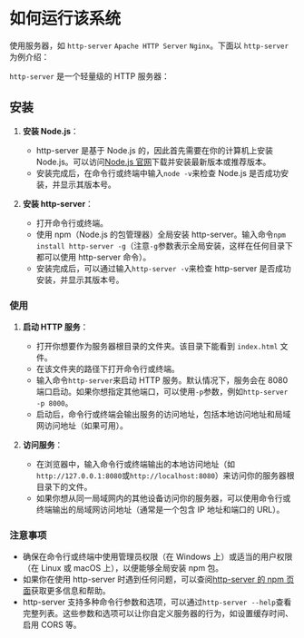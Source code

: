 # 如何运行该系统

使用服务器，如 `http-server` `Apache HTTP Server` `Nginx`。下面以 `http-server` 为例介绍：

`http-server` 是一个轻量级的 HTTP 服务器：

## 安装

1. **安装 Node.js**：

   - http-server 是基于 Node.js 的，因此首先需要在你的计算机上安装 Node.js。可以访问[Node.js 官网](https://nodejs.org)下载并安装最新版本或推荐版本。
   - 安装完成后，在命令行或终端中输入`node -v`来检查 Node.js 是否成功安装，并显示其版本号。

2. **安装 http-server**：
   - 打开命令行或终端。
   - 使用 npm（Node.js 的包管理器）全局安装 http-server。输入命令`npm install http-server -g`（注意`-g`参数表示全局安装，这样在任何目录下都可以使用 http-server 命令）。
   - 安装完成后，可以通过输入`http-server -v`来检查 http-server 是否成功安装，并显示其版本号。

### 使用

1. **启动 HTTP 服务**：

   - 打开你想要作为服务器根目录的文件夹。该目录下能看到 `index.html` 文件。
   - 在该文件夹的路径下打开命令行或终端。
   - 输入命令`http-server`来启动 HTTP 服务。默认情况下，服务会在 8080 端口启动。如果你想指定其他端口，可以使用`-p`参数，例如`http-server -p 8000`。
   - 启动后，命令行或终端会输出服务的访问地址，包括本地访问地址和局域网访问地址（如果可用）。

2. **访问服务**：
   - 在浏览器中，输入命令行或终端输出的本地访问地址（如`http://127.0.0.1:8080`或`http://localhost:8080`）来访问你的服务器根目录下的文件。
   - 如果你想从同一局域网内的其他设备访问你的服务器，可以使用命令行或终端输出的局域网访问地址（通常是一个包含 IP 地址和端口的 URL）。

### 注意事项

- 确保在命令行或终端中使用管理员权限（在 Windows 上）或适当的用户权限（在 Linux 或 macOS 上），以便能够全局安装 npm 包。
- 如果你在使用 http-server 时遇到任何问题，可以查阅[http-server 的 npm 页面](https://www.npmjs.com/package/http-server)获取更多信息和帮助。
- http-server 支持多种命令行参数和选项，可以通过`http-server --help`查看完整列表。这些参数和选项可以让你自定义服务器的行为，如设置缓存时间、启用 CORS 等。
